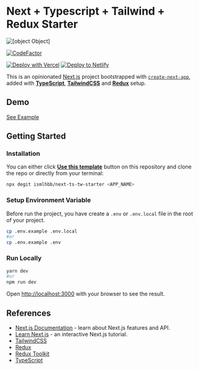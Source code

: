 # Next + Typescript + Tailwind + Redux Starter

![[object Object]](https://socialify.git.ci/ismlhbb/next-ts-tw-starter/image?language=1&owner=1&pattern=Charlie%20Brown&theme=Dark)

[![CodeFactor](https://www.codefactor.io/repository/github/ismlhbb/next-ts-tw-starter/badge)](https://www.codefactor.io/repository/github/ismlhbb/next-ts-tw-starter)

[![Deploy with Vercel](https://vercel.com/button)](https://vercel.com/import/git?s=https://github.com/ismlhbb/next-ts-tw-starter) [![Deploy to Netlify](https://www.netlify.com/img/deploy/button.svg)](https://app.netlify.com/start/deploy?repository=https://github.com/ismlhbb/next-ts-tw-starter)

This is an opinionated [Next.js](https://nextjs.org/) project bootstrapped with [`create-next-app`](https://github.com/vercel/next.js/tree/canary/packages/create-next-app), added with [**TypeScript**](https://www.typescriptlang.org), [**TailwindCSS**](https://tailwindcss.com) and [**Redux**](https://redux-toolkit.js.org/) setup.

## Demo

[See Example](https://next-ts-tw.ismlhbb.xyz/)

## Getting Started

### Installation

You can either click [**Use this template**](https://github.com/ismlhbb/next-ts-tw-starter/generate) button on this repository and clone the repo or directly from your terminal:

```bash
npx degit ismlhbb/next-ts-tw-starter <APP_NAME>
```

### Setup Environment Variable

Before run the project, you have create a `.env` or `.env.local` file in the root of your project.

```bash
cp .env.example .env.local
#or
cp .env.example .env
```

### Run Locally

```bash
yarn dev
#or
npm run dev
```

Open [http://localhost:3000](http://localhost:3000) with your browser to see the result.

## References

- [Next.js Documentation](https://nextjs.org/docs/getting-started) - learn about Next.js features and API.
- [Learn Next.js](https://nextjs.org/learn/basics/create-nextjs-app) - an interactive Next.js tutorial.
- [TailwindCSS](https://tailwindcss.com)
- [Redux](https://redux.js.org/)
- [Redux Toolkit](https://redux-toolkit.js.org/)
- [TypeScript](https://www.typescriptlang.org)
